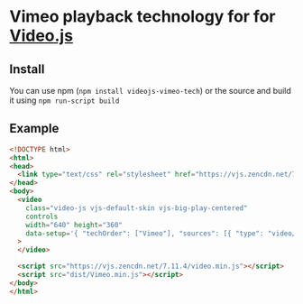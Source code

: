 # Vimeo playback technology for for [Video.js](https://github.com/videojs/video.js)

## Install
You can use npm (`npm install videojs-vimeo-tech`) or the source and build it using `npm run-script build`

## Example
```html
<!DOCTYPE html>
<html>
<head>
  <link type="text/css" rel="stylesheet" href="https://vjs.zencdn.net/7.11.4/video-js.css" />
</head>
<body>
  <video
    class="video-js vjs-default-skin vjs-big-play-centered"
    controls
    width="640" height="360"
    data-setup='{ "techOrder": ["Vimeo"], "sources": [{ "type": "video/vimeo", "src": "326701979"}], "vimeo": { "autoplay": false } }'
  >
  </video>

  <script src="https://vjs.zencdn.net/7.11.4/video.min.js"></script>
  <script src="dist/Vimeo.min.js"></script>
</body>
</html>
```